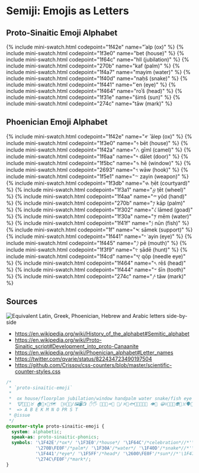 # Semiji: Emojis as Letters

## Proto-Sinaitic Emoji Alphabet

{% include mini-swatch.html codepoint="1f42e" name="ʾalp (ox)" %}<!-- A -->
{% include mini-swatch.html codepoint="1f3e0" name="bet (house)" %}<!-- B -->
{% include mini-swatch.html codepoint="1f64c" name="hll (jubilation)" %}<!-- E - or: include mini-swatch.html codepoint="1f5bc" name="he (window)" -->
{% include mini-swatch.html codepoint="270b" name="kaf (palm)" %}<!-- of hand; K -->
{% include mini-swatch.html codepoint="1f4a7" name="mayim (water)" %}<!-- water 1f4a6 Droplets, 1f30a Wave, 1f6b0 Tap/Potable Water; M -->
{% include mini-swatch.html codepoint="1f40d" name="naḥš (snake)" %}<!-- N - or: include mini-swatch.html codepoint="1f40d" name="nun (fish)" -->
{% include mini-swatch.html codepoint="1f441" name="ʿen (eye)" %}<!-- O -->
{% include mini-swatch.html codepoint="1f464" name="roʾš (head)" %}<!-- P, R; 1f5e3 Speaking Head, 1f5ff Moai, 1f480 Skull -->
{% include mini-swatch.html codepoint="1f31e" name="šimš (sun)" %}<!-- S; 2600 Sun, 1f506 Bright Button, 1f305 Sunrise, 1f304 ~ over Mountains, 1f307 Sunset, 1f33b Sunflower - or: {% include mini-swatch.html codepoint="1f31e" name="šin (tooth)" %}-->
{% include mini-swatch.html codepoint="274c" name="tāw (mark)" %}<!-- T; 271d latin cross, 274e cross mark button, 2620 Crossbones, 2694 Crossed Swords, 1f38c Crossed Flags; cross -->

## Phoenician Emoji Alphabet

{% include mini-swatch.html codepoint="1f42e" name="𐤀 ʾālep (ox)" %}<!-- A -->
{% include mini-swatch.html codepoint="1f3e0" name="𐤁 bēt (house)" %}<!-- B -->
{% include mini-swatch.html codepoint="1f42a" name="𐤂 gīml (camel)" %}<!-- C/G; 1f42b 2-hump/Bactrian Camel; boomerang -->
{% include mini-swatch.html codepoint="1f6aa" name="𐤃 dālet (door)" %}<!-- D -->
{% include mini-swatch.html codepoint="1f5bc" name="𐤄 hē (window)" %}<!-- E; actually Framed Picture -->
{% include mini-swatch.html codepoint="2693" name="𐤅 wāw (hook)" %}<!-- actually Anchor, 1f4ce Paperclip, 1f5dc Clamp/Compression, , 1f4de Telephone Receiver, 1f527 Wrench, 26cf Pick, 1f3a3 Fishing Pole, 1f374 Fork and Knife; V, W, U, F, Y -->
{% include mini-swatch.html codepoint="1f5e1" name="𐤆 zayin (weapon)" %}<!-- 1f52b Pistol, 2694 Crossed Swords -->
{% include mini-swatch.html codepoint="1f3db" name="𐤇 ḥēt (courtyard)" %}<!-- actually Classical Building, 1f3f0 European Castle, 2696 Scales; wall; X -->
{% include mini-swatch.html codepoint="1f3a1" name="𐤈 ṭēt (wheel)" %}<!-- actually Ferris Wheel, 2638 Wheel of Dharma, 267f Wheelchair, 1f6b2 Bicycle, spindle -->
{% include mini-swatch.html codepoint="1f4aa" name="𐤉 yōd (hand)" %}<!-- actually Flexed Biceps; arm; I, J -->
{% include mini-swatch.html codepoint="270b" name="𐤊 kāp (palm)" %}<!-- of hand; 1f590 Fingers Splayed, 1f44b Waving; K -->
{% include mini-swatch.html codepoint="1f302" name="𐤋 lāmed (goad)" %}<!-- actually Closed Umbrella, 2602 Umbrella, 2614 Umbrella with Raindrops -->
{% include mini-swatch.html codepoint="1f30a" name="𐤌 mēm (water)" %}<!-- actually Wave, 1f4a7 Drip, 1f4a6 Droplets, 1f6b0 Tap/Potable Water; M -->
{% include mini-swatch.html codepoint="1f41f" name="𐤍 nūn (fish)" %}<!-- 1f420 Tropical Fish, 1f988 Shark, 1f3a3 Fishing Pole, 2653 Pisces; N -->
{% include mini-swatch.html codepoint="1f" name="𐤎 sāmek (support)" %}<!-- X -->
{% include mini-swatch.html codepoint="1f441" name="𐤏 ʿayin (eye)" %}<!-- eye; O -->
{% include mini-swatch.html codepoint="1f445" name="𐤐 pē (mouth)" %}<!-- actually Tongue, 1f48b Kiss Mark, 1f444 Mouth used for shin; P -->
{% include mini-swatch.html codepoint="1f3f9" name="𐤑 ṣādē (hunt)" %}<!-- actually Bow and Arrow -->
{% include mini-swatch.html codepoint="1f4cd" name="𐤒 qōp (needle eye)" %}<!-- actually Round Pushpin; Q -->
{% include mini-swatch.html codepoint="1f464" name="𐤓 rēš (head)" %}<!-- 1f5e3 Speaking Head, 1f5ff Moai, 1f480 Skull; R -->
{% include mini-swatch.html codepoint="1f444" name="𐤔 šīn (tooth)" %}<!-- actually Mouth; S -->
{% include mini-swatch.html codepoint="274c" name="𐤕 tāw (mark)" %}<!-- cross; 271d Latin Cross, 274c Cross Mark, 274e Cross Mark Button, 2620 Crossbones, 2694 Crossed Swords, 1f38c Crossed Flags; T -->

## Sources

![Equivalent Latin, Greek, Phoenician, Hebrew and Arabic letters side-by-side](https://upload.wikimedia.org/wikipedia/commons/thumb/b/b3/Ph%C3%B6nizisch-5Sprachen.svg/300px-Ph%C3%B6nizisch-5Sprachen.svg.png "Side-by-side comparison of the letters of modern descendants of the Phoenician script: Latin, Greek, Hebrew, Arabic")

- https://en.wikipedia.org/wiki/History_of_the_alphabet#Semitic_alphabet
- https://en.wikipedia.org/wiki/Proto-Sinaitic_script#Development_into_proto-Canaanite
- https://en.wikipedia.org/wiki/Phoenician_alphabet#Letter_names
- https://twitter.com/qvarie/status/822434723490197504
- https://github.com/Crissov/css-counters/blob/master/scientific-counter-styles.css

~~~~ css
/*
 * `proto-sinaitic-emoji`
 *
 *  ox house/floorplan jubilation/window handpalm water snake/fish eye head sun/tooth mark
 *  🐮🐃🐂🐄♉️ 🏠🏡⬆🛐🗺 ️ 🙌☺️🙋👻/🖼🖥📺 ✋🖐 🌊💧💦♒️🚰 🐍/♓️🐠🐟🐡🐬🐳🐋🎣 👁👀 😀☺️👤😺🤖👽💀☠️🗣🗽🗿 🌞☀️/👄😬🤓👹 ✝️❌❎✖️➕
 *  => A B E K M N O PR S T
 * @issue
 */
@counter-style proto-sinaitic-emoji {
  system: alphabetic;
  speak-as: proto-sinaitic-phonics;
  symbols: '\1F42E'/*ox*/ '\1F3E0'/*house*/ '\1F64C'/*celebration*//*'\1F5BC'window*/
           '\270B\FE0F'/*palm*/ '\1F30A'/*water*/ '\1F40D'/*snake*//*'\1F41F'fish*/
           '\1F441'/*eye*/ '\1F5FF'/*head*/ '\2600\FE0F'/*sun*//*'\1F479'mouth*/
           '\274C\FE0F'/*mark*/;
}
~~~~
